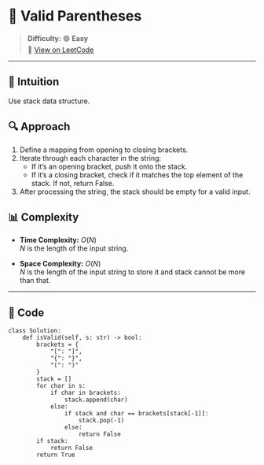 
# 🧠 Valid Parentheses

> **Difficulty:** 🟢 **Easy**\
> 📎 [View on LeetCode](https://leetcode.com/problems/valid-parentheses/description/)

---

## 📝 Intuition

Use stack data structure.

## 🔍 Approach

1. Define a mapping from opening to closing brackets.
2. Iterate through each character in the string:
    - If it’s an opening bracket, push it onto the stack.
    - If it’s a closing bracket, check if it matches the top element of the stack. If not, return False.
3. After processing the string, the stack should be empty for a valid input.

## 📊 Complexity

- **Time Complexity:** $O(N)$  
$N$ is the length of the input string.


- **Space Complexity:** $O(N)$  
$N$ is the length of the input string to store it and stack cannot be more than that.

---

## 🧩 Code

```python3 []
class Solution:
    def isValid(self, s: str) -> bool:
        brackets = {
            "[": "]",
            "{": "}",
            "(": ")"
        }
        stack = []
        for char in s:
            if char in brackets:
                stack.append(char)
            else:
                if stack and char == brackets[stack[-1]]:
                    stack.pop(-1)
                else:
                    return False
        if stack:
            return False
        return True
```

